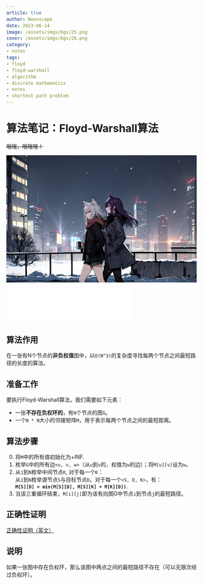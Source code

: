 ```yaml
---
article: true
author: Neonscape
date: 2023-06-14
image: /assets/imgs/bgs/25.png
cover: /assets/imgs/bgs/26.png
category: 
- notes
tags:
- floyd
- floyd-warshall
- algorithm
- discrete mathematics
- notes
- shortest path problem
---
```


# 算法笔记：Floyd-Warshall算法

~~哦哦，哦哦哦！~~

<!-- more -->

![好看的](/assets/imgs/bgs/27.png)

<iframe frameborder="no" border="0" marginwidth="0" marginheight="0" width=330 height=86 src="//music.163.com/outchain/player?type=2&id=1445545567&auto=1&height=66"></iframe>

## 算法作用
在一张有N个节点的**非负权值**图中，以`O(N^3)`的复杂度寻找每两个节点之间最短路径的长度的算法。

## 准备工作
要执行Floyd-Warshall算法，我们需要如下元素：

- 一张**不存在负权环的**，有`N`个节点的图`G`。
- 一个`N * N`大小的邻接矩阵`M`，用于表示每两个节点之间的最短距离。

## 算法步骤

0. 将`M`中的所有值初始化为+INF.
1. 枚举`G`中的所有边`<u, v, w>`（从`u`到`v`的，权值为`w`的边）；将`M[u][v]`设为`w`。
2. 从`1`到`N`枚举中间节点`K`, 对于每一个`K`：<br>从`1`到`N`枚举源节点`S`与目标节点`D`。对于每一个`<S, D, K>`，有：<br>**`M[S][D] = min(M[S][D], M[S][K] + M[K][D])`**.
3. 当该三重循环结束，`M[i][j]`即为该有向图G中节点`i`到节点`j`的最短路径。

## 正确性证明
[正确性证明（英文）](https://en.wikipedia.org/wiki/Floyd%E2%80%93Warshall_algorithm)

## 说明
如果一张图中存在负权环，那么该图中两点之间的最短路径不存在（可以无限次经过负权环）。
